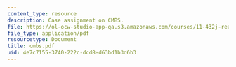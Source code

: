 ```yaml
---
content_type: resource
description: Case assignment on CMBS.
file: https://ol-ocw-studio-app-qa.s3.amazonaws.com/courses/11-432j-real-estate-capital-markets-spring-2007/4e7c71553740222cdcd8d63bd1b3d6b3_cmbs.pdf
file_type: application/pdf
resourcetype: Document
title: cmbs.pdf
uid: 4e7c7155-3740-222c-dcd8-d63bd1b3d6b3
---
```

